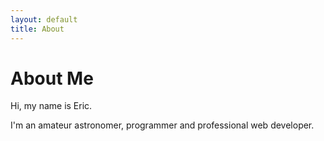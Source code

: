 ```yaml
---
layout: default
title: About
---
```


About Me
========

Hi, my name is Eric.

I'm an amateur astronomer, programmer and professional web developer.

